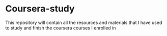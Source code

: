 # Coursera-study
This repository will contain all the resources and materials that I have used to study and finish the coursera courses I enrolled in
